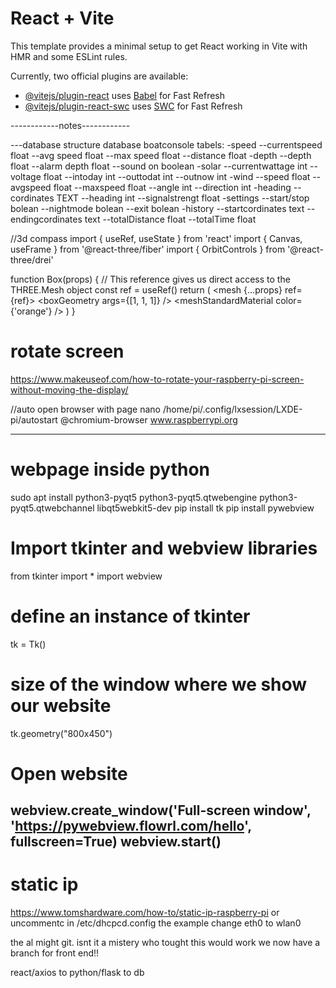 # React + Vite

This template provides a minimal setup to get React working in Vite with HMR and some ESLint rules.

Currently, two official plugins are available:

- [@vitejs/plugin-react](https://github.com/vitejs/vite-plugin-react/blob/main/packages/plugin-react/README.md) uses [Babel](https://babeljs.io/) for Fast Refresh
- [@vitejs/plugin-react-swc](https://github.com/vitejs/vite-plugin-react-swc) uses [SWC](https://swc.rs/) for Fast Refresh


------------notes------------

---database structure
database boatconsole
tabels:
-speed
--currentspeed float
--avg speed float
--max speed float
--distance float
-depth
--depth float
--alarm depth float
--sound on boolean
-solar
--currentwattage int
--voltage float
--intoday int
--outtodat int
--outnow int
-wind
--speed float
--avgspeed float
--maxspeed float
--angle int
--direction int
-heading
--cordinates TEXT
--heading int
--signalstrengt float
-settings
--start/stop bolean
--nightmode bolean
--exit bolean
-history
--startcordinates text
--endingcordinates text
--totalDistance float
--totalTime float


//3d compass
import { useRef, useState } from 'react'
import { Canvas, useFrame } from '@react-three/fiber'
import { OrbitControls } from '@react-three/drei'

function Box(props) {
        // This reference gives us direct access to the THREE.Mesh object
        const ref = useRef()
        return (
          <mesh
            {...props}
            ref={ref}>
            <boxGeometry args={[1, 1, 1]} />
            <meshStandardMaterial color={'orange'} />
          </mesh>
        )
      }

<Canvas>
    <ambientLight intensity={Math.PI / 2} />
    <Box position={[0, 0, 0]} />
    <OrbitControls />
</Canvas>



# rotate screen
https://www.makeuseof.com/how-to-rotate-your-raspberry-pi-screen-without-moving-the-display/

//auto open browser with page
nano /home/pi/.config/lxsession/LXDE-pi/autostart
@chromium-browser www.raspberrypi.org

----------------------------
# webpage inside python
sudo apt install python3-pyqt5 python3-pyqt5.qtwebengine python3-pyqt5.qtwebchannel libqt5webkit5-dev
pip install tk
pip install pywebview

# Import tkinter and webview libraries 
from tkinter import *
import webview 
  
# define an instance of tkinter 
tk = Tk() 

#  size of the window where we show our website 
tk.geometry("800x450") 

# Open website 
webview.create_window('Full-screen window', 'https://pywebview.flowrl.com/hello', fullscreen=True)
webview.start() 
-------------------------------

# static ip 
https://www.tomshardware.com/how-to/static-ip-raspberry-pi
or uncommentc in /etc/dhcpcd.config the example change eth0 to wlan0

the al might git. isnt it a mistery
who tought this would work we now have a branch for front end!!

react/axios to python/flask to db
